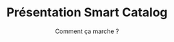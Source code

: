 ---
slug: presentation-mp
title: Présentation Smart Catalog
subtitle: Comment ça marche ?
category: marketplace
subcategory: presentation-mp
sort: 1
scroll: yes
description: Peu importe les données que vous possédez sur vos références produits, l'outil Smart Catalog les transforme en un beau catalogue interactif qui sera ajouté à votre site web, puis consulté par tous vos acheteurs et clients finaux.
presentation: yes
---